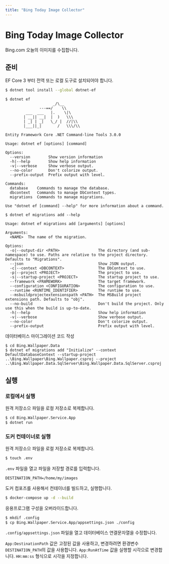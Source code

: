 ```yaml
---
title: "Bing Today Image Collector"
---
```


# Bing Today Image Collector

Bing.com 오늘의 이미지를 수집합니다.

## 준비

EF Core 3 부터 전역 또는 로컬 도구로 설치되어야 합니다.

```bash
$ dotnet tool install --global dotnet-ef
```

```
$ dotnet ef
                     _/\__
               ---==/    \\
         ___  ___   |.    \|\
        | __|| __|  |  )   \\\
        | _| | _|   \_/ |  //|\\
        |___||_|       /   \\\/\\

Entity Framework Core .NET Command-line Tools 3.0.0

Usage: dotnet ef [options] [command]

Options:
  --version        Show version information
  -h|--help        Show help information
  -v|--verbose     Show verbose output.
  --no-color       Don't colorize output.
  --prefix-output  Prefix output with level.

Commands:
  database    Commands to manage the database.
  dbcontext   Commands to manage DbContext types.
  migrations  Commands to manage migrations.

Use "dotnet ef [command] --help" for more information about a command.
```

```
$ dotnet ef migrations add --help

Usage: dotnet ef migrations add [arguments] [options]

Arguments:
  <NAME>  The name of the migration.

Options:
  -o|--output-dir <PATH>                 The directory (and sub-namespace) to use. Paths are relative to the project directory. Defaults to "Migrations".
  --json                                 Show JSON output.
  -c|--context <DBCONTEXT>               The DbContext to use.
  -p|--project <PROJECT>                 The project to use.
  -s|--startup-project <PROJECT>         The startup project to use.
  --framework <FRAMEWORK>                The target framework.
  --configuration <CONFIGURATION>        The configuration to use.
  --runtime <RUNTIME_IDENTIFIER>         The runtime to use.
  --msbuildprojectextensionspath <PATH>  The MSBuild project extensions path. Defaults to "obj".
  --no-build                             Don't build the project. Only use this when the build is up-to-date.
  -h|--help                              Show help information
  -v|--verbose                           Show verbose output.
  --no-color                             Don't colorize output.
  --prefix-output                        Prefix output with level.
```

데이터베이스 마이그레이션 코드 작성

```
$ cd Bing.Wallpaper.Data
$ dotnet ef migrations add "Initialize" --context DefaultDatabaseContext --startup-project ..\Bing.Wallpaper\Bing.Wallpaper.csproj --project ..\Bing.Wallpaper.Data.SqlServer\Bing.Wallpaper.Data.SqlServer.csproj
```

## 실행

### 로컬에서 실행

원격 저장소으 파일을 로컬 저장소로 복제합니다.

```bash
$ cd Bing.Wallpaper.Service.App
$ dotnet run
```

### 도커 컨테이너로 실행

원격 저장소으 파일을 로컬 저장소로 복제합니다.

```bash
$ touch .env
```

`.env` 파일을 열고 파일을 저장할 경로를 입력합니다.

```
DESTINATION_PATH=/home/my/images
```

도커 컴포즈를 사용해서 컨테이너를 빌드하고, 실행합니다.

```bash
$ docker-compose up -d --build
```

응용프로그램 구성을 오버라이드합니다.

```bash
$ mkdif .config
$ cp Bing.Wallpaper.Service.App/appsettings.json ./config
```

`.config/appsettings.json` 파일을 열고 데이터베이스 연결문자열을 수정합니다.

`App:DestinationPath` 값은 고정된 값을 사용하고, 변경하려면 환경변수 `DESTINATION_PATH`의 값을 사용합니다.
`App:RunAtTime` 값을 실행할 시각으로 변경합니다.
`HH:mm:ss` 형식으로 시각을 지정합니다.
